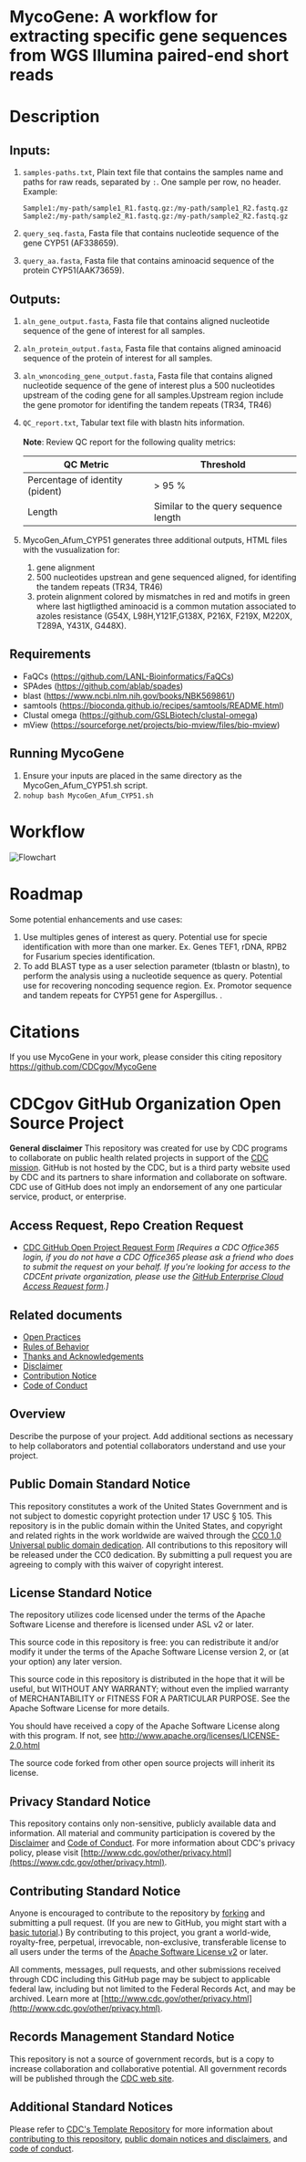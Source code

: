 # MycoGene: A workflow for extracting specific gene sequences from WGS Illumina paired-end short reads

# Description

## Inputs:
1. `samples-paths.txt`, Plain text file that contains the samples name and paths for raw reads, separated by `:`. One sample per row, no header.  
Example:
   ```
   Sample1:/my-path/sample1_R1.fastq.gz:/my-path/sample1_R2.fastq.gz  
   Sample2:/my-path/sample2_R1.fastq.gz:/my-path/sample2_R2.fastq.gz
   ```

2. `query_seq.fasta`, Fasta file that contains nucleotide sequence of the gene CYP51 (AF338659).
3. `query_aa.fasta`, Fasta file that contains aminoacid sequence of the protein CYP51(AAK73659).

## Outputs:
1. `aln_gene_output.fasta`, Fasta file that contains aligned nucleotide sequence of the gene of interest for all samples.
2. `aln_protein_output.fasta`, Fasta file that contains aligned aminoacid sequence of the protein of interest for all samples.
3. `aln_wnoncoding_gene_output.fasta`, Fasta file that contains aligned nucleotide sequence of the gene of interest plus a 500 nucleotides upstream of the coding gene for all samples.Upstream region include the gene promotor for identifing the tandem repeats (TR34, TR46)
4. `QC_report.txt`, Tabular text file with blastn hits information.
<br/><br/>
**Note**: Review QC report for the following quality metrics:

   | QC Metric                       | Threshold                           |
   | ------------------------------- |-------------------------------------|
   | Percentage of identity (pident) | > 95 %                              |
   | Length                          | Similar to the query sequence length|

5. MycoGen_Afum_CYP51 generates three additional outputs, HTML files with the vusualization for: 
   1) gene alignment
   2) 500 nucleotides upstrean and gene sequenced aligned, for identifing the tandem repeats (TR34, TR46)
   3) protein alignment colored by mismatches in red and motifs in green where last higtligthed aminoacid is a common mutation associated to azoles resistance (G54X, L98H,Y121F,G138X, P216X, 
   F219X, M220X, T289A, Y431X, G448X).

## Requirements
- FaQCs (https://github.com/LANL-Bioinformatics/FaQCs)
- SPAdes (https://github.com/ablab/spades)  
- blast (https://www.ncbi.nlm.nih.gov/books/NBK569861/)  
- samtools (https://bioconda.github.io/recipes/samtools/README.html)    
- Clustal omega (https://github.com/GSLBiotech/clustal-omega)  
- mView (https://sourceforge.net/projects/bio-mview/files/bio-mview)
  
## Running MycoGene
1. Ensure your inputs are placed in the same directory as the MycoGen_Afum_CYP51.sh script.
2. `nohup bash MycoGen_Afum_CYP51.sh`

# Workflow
![Flowchart]( ./images/flowchart_MycoGene.png)

# Roadmap
Some potential enhancements and use cases:
1. Use multiples genes of interest as query. Potential use for specie identification with more than one marker. Ex. Genes TEF1, rDNA, RPB2 for Fusarium species identification.
2. To add BLAST type as a user selection parameter (tblastn or blastn), to perform the analysis using a nucleotide sequence as query. Potential use for recovering noncoding sequence region. Ex. Promotor sequence and tandem repeats for CYP51 gene for Aspergillus.
.

# Citations
If you use MycoGene in your work, please consider this citing repository https://github.com/CDCgov/MycoGene

# CDCgov GitHub Organization Open Source Project

**General disclaimer** This repository was created for use by CDC programs to collaborate on public health related projects in support of the [CDC mission](https://www.cdc.gov/about/organization/mission.htm).  GitHub is not hosted by the CDC, but is a third party website used by CDC and its partners to share information and collaborate on software. CDC use of GitHub does not imply an endorsement of any one particular service, product, or enterprise. 

## Access Request, Repo Creation Request

* [CDC GitHub Open Project Request Form](https://forms.office.com/Pages/ResponsePage.aspx?id=aQjnnNtg_USr6NJ2cHf8j44WSiOI6uNOvdWse4I-C2NUNk43NzMwODJTRzA4NFpCUk1RRU83RTFNVi4u) _[Requires a CDC Office365 login, if you do not have a CDC Office365 please ask a friend who does to submit the request on your behalf. If you're looking for access to the CDCEnt private organization, please use the [GitHub Enterprise Cloud Access Request form](https://forms.office.com/Pages/ResponsePage.aspx?id=aQjnnNtg_USr6NJ2cHf8j44WSiOI6uNOvdWse4I-C2NUQjVJVDlKS1c0SlhQSUxLNVBaOEZCNUczVS4u).]_

## Related documents

* [Open Practices](open_practices.md)
* [Rules of Behavior](rules_of_behavior.md)
* [Thanks and Acknowledgements](thanks.md)
* [Disclaimer](DISCLAIMER.md)
* [Contribution Notice](CONTRIBUTING.md)
* [Code of Conduct](code-of-conduct.md)

## Overview

Describe the purpose of your project. Add additional sections as necessary to help collaborators and potential collaborators understand and use your project.
  
## Public Domain Standard Notice
This repository constitutes a work of the United States Government and is not
subject to domestic copyright protection under 17 USC § 105. This repository is in
the public domain within the United States, and copyright and related rights in
the work worldwide are waived through the [CC0 1.0 Universal public domain dedication](https://creativecommons.org/publicdomain/zero/1.0/).
All contributions to this repository will be released under the CC0 dedication. By
submitting a pull request you are agreeing to comply with this waiver of
copyright interest.

## License Standard Notice
The repository utilizes code licensed under the terms of the Apache Software
License and therefore is licensed under ASL v2 or later.

This source code in this repository is free: you can redistribute it and/or modify it under
the terms of the Apache Software License version 2, or (at your option) any
later version.

This source code in this repository is distributed in the hope that it will be useful, but WITHOUT ANY
WARRANTY; without even the implied warranty of MERCHANTABILITY or FITNESS FOR A
PARTICULAR PURPOSE. See the Apache Software License for more details.

You should have received a copy of the Apache Software License along with this
program. If not, see http://www.apache.org/licenses/LICENSE-2.0.html

The source code forked from other open source projects will inherit its license.

## Privacy Standard Notice
This repository contains only non-sensitive, publicly available data and
information. All material and community participation is covered by the
[Disclaimer](DISCLAIMER.md)
and [Code of Conduct](code-of-conduct.md).
For more information about CDC's privacy policy, please visit [http://www.cdc.gov/other/privacy.html](https://www.cdc.gov/other/privacy.html).

## Contributing Standard Notice
Anyone is encouraged to contribute to the repository by [forking](https://help.github.com/articles/fork-a-repo)
and submitting a pull request. (If you are new to GitHub, you might start with a
[basic tutorial](https://help.github.com/articles/set-up-git).) By contributing
to this project, you grant a world-wide, royalty-free, perpetual, irrevocable,
non-exclusive, transferable license to all users under the terms of the
[Apache Software License v2](http://www.apache.org/licenses/LICENSE-2.0.html) or
later.

All comments, messages, pull requests, and other submissions received through
CDC including this GitHub page may be subject to applicable federal law, including but not limited to the Federal Records Act, and may be archived. Learn more at [http://www.cdc.gov/other/privacy.html](http://www.cdc.gov/other/privacy.html).

## Records Management Standard Notice
This repository is not a source of government records, but is a copy to increase
collaboration and collaborative potential. All government records will be
published through the [CDC web site](http://www.cdc.gov).

## Additional Standard Notices
Please refer to [CDC's Template Repository](https://github.com/CDCgov/template) for more information about [contributing to this repository](https://github.com/CDCgov/template/blob/main/CONTRIBUTING.md), [public domain notices and disclaimers](https://github.com/CDCgov/template/blob/main/DISCLAIMER.md), and [code of conduct](https://github.com/CDCgov/template/blob/main/code-of-conduct.md).
